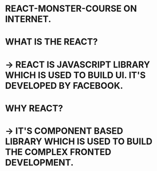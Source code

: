 # REACT-MONSTER-COURSE ON INTERNET.
# WHAT IS THE REACT?
# -> REACT IS JAVASCRIPT LIBRARY WHICH IS USED TO BUILD UI. IT'S DEVELOPED BY FACEBOOK.

# WHY REACT?
# -> IT'S COMPONENT BASED LIBRARY WHICH IS USED TO BUILD THE COMPLEX FRONTED DEVELOPMENT.

